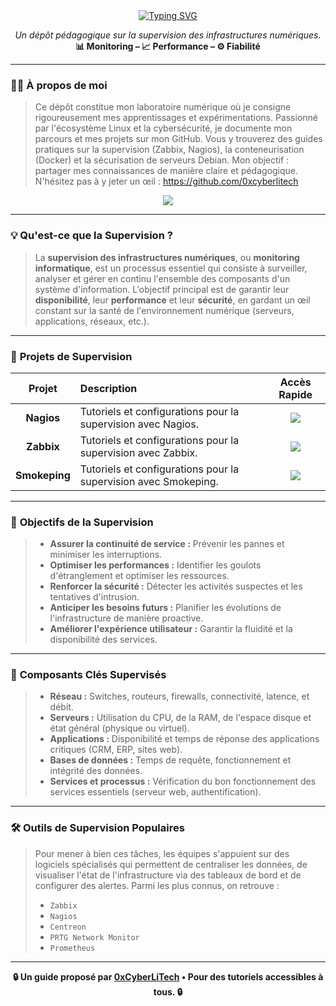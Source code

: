 <div align="center">

<a href="https://github.com/0xCyberLiTech">
  <img src="https://readme-typing-svg.herokuapp.com?font=Fira+Code&size=32&pause=1000&color=33FF33&center=true&vCenter=true&width=650&lines=SUPERVISION+D'INFRASTRUCTURES;Monitorer+•+Analyser+•+Gérer;Zabbix+•+Nagios+•+Prometheus" alt="Typing SVG" />
</a>

<p align="center">
  <em>Un dépôt pédagogique sur la supervision des infrastructures numériques.</em><br>
  <b>📊 Monitoring – 📈 Performance – ⚙️ Fiabilité</b>
</p>

</div>

---

### 👨‍💻 **À propos de moi**

> Ce dépôt constitue mon laboratoire numérique où je consigne rigoureusement mes apprentissages et expérimentations.
> Passionné par l'écosystème Linux et la cybersécurité, je documente mon parcours et mes projets sur mon GitHub.
> Vous y trouverez des guides pratiques sur la supervision (Zabbix, Nagios), la conteneurisation (Docker) et la sécurisation de serveurs Debian.
> Mon objectif : partager mes connaissances de manière claire et pédagogique.
> N'hésitez pas à y jeter un œil : https://github.com/0xcyberlitech

<p align="center">
  <a href="https://skillicons.dev">
    <img src="https://skillicons.dev/icons?i=linux,debian,bash,docker,nginx,grafana,prometheus,git,vim" />
  </a>
</p>

---

### 💡 **Qu'est-ce que la Supervision ?**

> La **supervision des infrastructures numériques**, ou **monitoring informatique**, est un processus essentiel qui consiste à surveiller, analyser et gérer en continu l'ensemble des composants d'un système d'information. L'objectif principal est de garantir leur **disponibilité**, leur **performance** et leur **sécurité**, en gardant un œil constant sur la santé de l'environnement numérique (serveurs, applications, réseaux, etc.).

---

### 🚀 **Projets de Supervision**

<div align="center">

| Projet | Description | Accès Rapide |
|:---:|:---|:---:|
| **Nagios** | Tutoriels et configurations pour la supervision avec Nagios. | [<img src="https://img.shields.io/badge/EXPLORER-brightgreen?style=for-the-badge&logo=github&logoColor=white">](https://github.com/0xCyberLiTech/Nagios) |
| **Zabbix** | Tutoriels et configurations pour la supervision avec Zabbix. | [<img src="https://img.shields.io/badge/EXPLORER-brightgreen?style=for-the-badge&logo=github&logoColor=white">](https://github.com/0xCyberLiTech/Zabbix) |
| **Smokeping** | Tutoriels et configurations pour la supervision avec Smokeping. | [<img src="https://img.shields.io/badge/EXPLORER-brightgreen?style=for-the-badge&logo=github&logoColor=white">](https://github.com/0xCyberLiTech/Smokeping) |

</div>

---

### 🎯 **Objectifs de la Supervision**

> * **Assurer la continuité de service :** Prévenir les pannes et minimiser les interruptions.
> * **Optimiser les performances :** Identifier les goulots d'étranglement et optimiser les ressources.
> * **Renforcer la sécurité :** Détecter les activités suspectes et les tentatives d'intrusion.
> * **Anticiper les besoins futurs :** Planifier les évolutions de l'infrastructure de manière proactive.
> * **Améliorer l'expérience utilisateur :** Garantir la fluidité et la disponibilité des services.

---

### 🧩 **Composants Clés Supervisés**

> * **Réseau :** Switches, routeurs, firewalls, connectivité, latence, et débit.
> * **Serveurs :** Utilisation du CPU, de la RAM, de l'espace disque et état général (physique ou virtuel).
> * **Applications :** Disponibilité et temps de réponse des applications critiques (CRM, ERP, sites web).
> * **Bases de données :** Temps de requête, fonctionnement et intégrité des données.
> * **Services et processus :** Vérification du bon fonctionnement des services essentiels (serveur web, authentification).

---

### 🛠️ **Outils de Supervision Populaires**

> Pour mener à bien ces tâches, les équipes s'appuient sur des logiciels spécialisés qui permettent de centraliser les données, de visualiser l'état de l'infrastructure via des tableaux de bord et de configurer des alertes. Parmi les plus connus, on retrouve :
> * `Zabbix`
> * `Nagios`
> * `Centreon`
> * `PRTG Network Monitor`
> * `Prometheus`

---

<p align="center">
  <b>🔒 Un guide proposé par <a href="https://github.com/0xCyberLiTech">0xCyberLiTech</a> • Pour des tutoriels accessibles à tous. 🔒</b>
</p>
